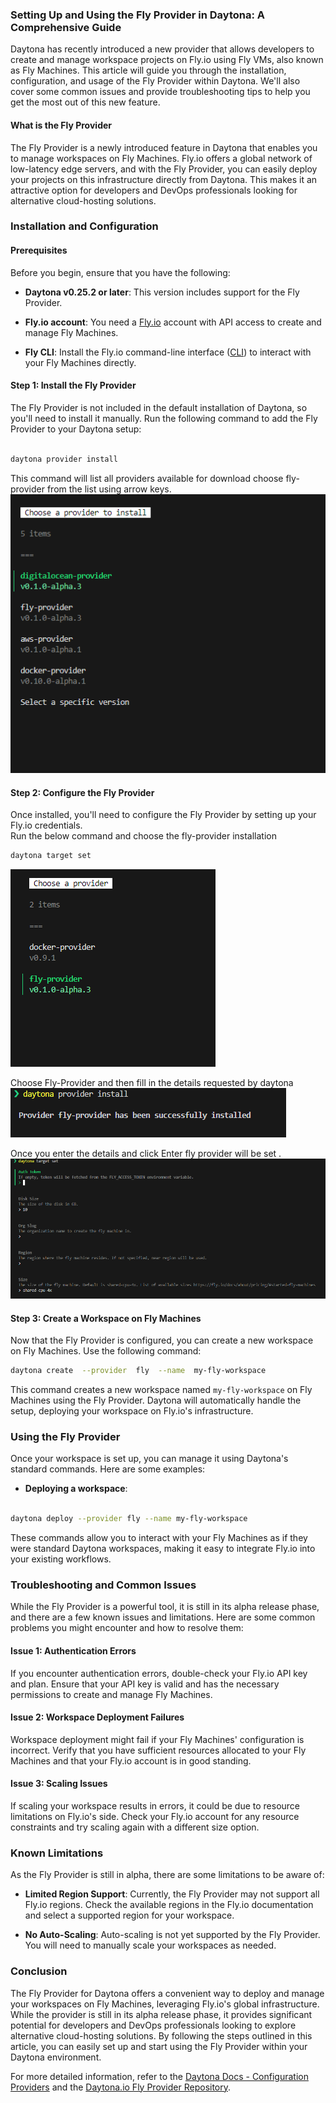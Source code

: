 
### Setting Up and Using the Fly Provider in Daytona: A Comprehensive Guide
Daytona has recently introduced a new provider that allows developers to create and manage workspace projects on Fly.io using Fly VMs, also known as Fly Machines. This article will guide you through the installation, configuration, and usage of the Fly Provider within Daytona. We'll also cover some common issues and provide troubleshooting tips to help you get the most out of this new feature.

#### What is the Fly Provider 

The Fly Provider is a newly introduced feature in Daytona that enables you to manage workspaces on Fly Machines. Fly.io offers a global network of low-latency edge servers, and with the Fly Provider, you can easily deploy your projects on this infrastructure directly from Daytona. This makes it an attractive option for developers and DevOps professionals looking for alternative cloud-hosting solutions.
  
### Installation and Configuration

#### Prerequisites

 Before you begin, ensure that you have the following:

-  **Daytona v0.25.2 or later**: This version includes support for the Fly Provider.

-  **Fly.io account**: You need a [Fly.io](https://fly.io/) account with API access to create and manage Fly Machines.

-  **Fly CLI**: Install the Fly.io command-line interface ([CLI](https://fly.io/docs/flyctl/install/)) to interact with your Fly Machines directly.

 

#### Step 1: Install the Fly Provider
The Fly Provider is not included in the default installation of Daytona, so you'll need to install it manually. Run the following command to add the Fly Provider to your Daytona setup:
```bash

daytona provider install
```
 

This command will list all providers available for download choose fly-provider from the list using arrow keys.
![provider list](/assets/articles/20240827_Fly.io_provider_1.png)

  
#### Step 2: Configure the Fly Provider
Once installed, you'll need to configure the Fly Provider by setting up your Fly.io credentials. 	 
Run the below command and choose the fly-provider installation 
```bash
daytona target set
```
![target list](/assets/articles/20240827_Fly.io_provider_2.png)

Choose Fly-Provider and then fill in the details requested by daytona
![fly-config](/assets/articles/20240827_Fly.io_provider_3.png)

Once you enter the details and click Enter fly provider will be set .
![fly-provider](/assets/articles/20240827_Fly.io_provider_4.png)

#### Step 3: Create a Workspace on Fly Machines
Now that the Fly Provider is configured, you can create a new workspace on Fly Machines. Use the following command:

```bash
daytona create  --provider  fly  --name  my-fly-workspace

```
This command creates a new workspace named `my-fly-workspace` on Fly Machines using the Fly Provider. Daytona will automatically handle the setup, deploying your workspace on Fly.io's infrastructure.
  

### Using the Fly Provider

Once your workspace is set up, you can manage it using Daytona's standard commands. Here are some examples:

-  **Deploying a workspace**:

```bash

daytona deploy --provider fly --name my-fly-workspace

```
These commands allow you to interact with your Fly Machines as if they were standard Daytona workspaces, making it easy to integrate Fly.io into your existing workflows.


### Troubleshooting and Common Issues

While the Fly Provider is a powerful tool, it is still in its alpha release phase, and there are a few known issues and limitations. Here are some common problems you might encounter and how to resolve them:

#### Issue 1: Authentication Errors


If you encounter authentication errors, double-check your Fly.io API key and plan. Ensure that your API key is valid and has the necessary permissions to create and manage Fly Machines.

#### Issue 2: Workspace Deployment Failures  

Workspace deployment might fail if your Fly Machines' configuration is incorrect. Verify that you have sufficient resources allocated to your Fly Machines and that your Fly.io account is in good standing.  

#### Issue 3: Scaling Issues

If scaling your workspace results in errors, it could be due to resource limitations on Fly.io's side. Check your Fly.io account for any resource constraints and try scaling again with a different size option.
  
### Known Limitations

As the Fly Provider is still in alpha, there are some limitations to be aware of:

-  **Limited Region Support**: Currently, the Fly Provider may not support all Fly.io regions. Check the available regions in the Fly.io documentation and select a supported region for your workspace.

-  **No Auto-Scaling**: Auto-scaling is not yet supported by the Fly Provider. You will need to manually scale your workspaces as needed.

### Conclusion

The Fly Provider for Daytona offers a convenient way to deploy and manage your workspaces on Fly Machines, leveraging Fly.io's global infrastructure. While the provider is still in its alpha release phase, it provides significant potential for developers and DevOps professionals looking to explore alternative cloud-hosting solutions. By following the steps outlined in this article, you can easily set up and start using the Fly Provider within your Daytona environment.

  

For more detailed information, refer to the [Daytona Docs - Configuration Providers](https://daytona.io/docs/providers) and the [Daytona.io Fly Provider Repository](https://github.com/daytona-io/fly-provider).